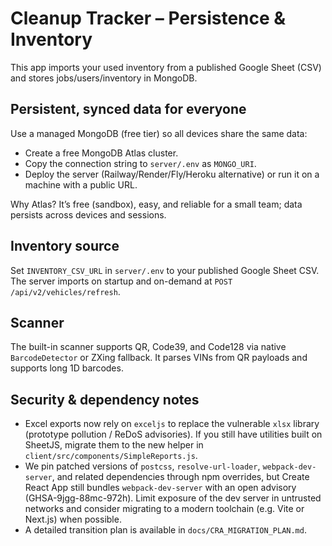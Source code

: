 # Cleanup Tracker – Persistence & Inventory

This app imports your used inventory from a published Google Sheet (CSV) and stores jobs/users/inventory in MongoDB.

## Persistent, synced data for everyone

Use a managed MongoDB (free tier) so all devices share the same data:

- Create a free MongoDB Atlas cluster.
- Copy the connection string to `server/.env` as `MONGO_URI`.
- Deploy the server (Railway/Render/Fly/Heroku alternative) or run it on a machine with a public URL.

Why Atlas? It’s free (sandbox), easy, and reliable for a small team; data persists across devices and sessions.

## Inventory source

Set `INVENTORY_CSV_URL` in `server/.env` to your published Google Sheet CSV. The server imports on startup and on-demand at `POST /api/v2/vehicles/refresh`.

## Scanner

The built-in scanner supports QR, Code39, and Code128 via native `BarcodeDetector` or ZXing fallback. It parses VINs from QR payloads and supports long 1D barcodes.

## Security & dependency notes

- Excel exports now rely on `exceljs` to replace the vulnerable `xlsx` library (prototype pollution / ReDoS advisories). If you still have utilities built on SheetJS, migrate them to the new helper in `client/src/components/SimpleReports.js`.
- We pin patched versions of `postcss`, `resolve-url-loader`, `webpack-dev-server`, and related dependencies through npm overrides, but Create React App still bundles `webpack-dev-server` with an open advisory (GHSA-9jgg-88mc-972h). Limit exposure of the dev server in untrusted networks and consider migrating to a modern toolchain (e.g. Vite or Next.js) when possible.
- A detailed transition plan is available in `docs/CRA_MIGRATION_PLAN.md`.
